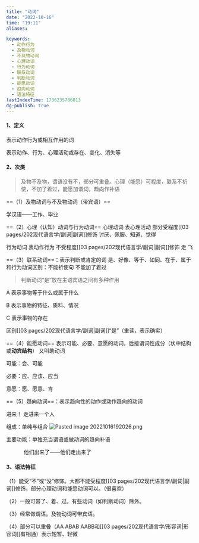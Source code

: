 ```yaml
---
title: "动词"
date: "2022-10-16"
time: "19:11"
aliases:

keywords:
  - 动作行为
  - 及物动词
  - 不及物动词
  - 心理动词
  - 行为动词
  - 联系动词
  - 判断动词
  - 能愿动词
  - 趋向动词
  - 语法特征
lastIndexTime: 1736235786813
dg-publish: true
---
```

#### 1、定义

表示动作行为或相互作用的词    

表示动作、行为、心理活动或存在、变化、消失等

#### 2、次类
> 及物不及物，谓语没有不，部分可重叠。心理（能愿）可程度，联系不祈使，不加了着过，能愿加谓词，趋向作补语

==（1）及物动词与不及物动词（带宾语）==

学汉语——工作、毕业

==（2）心理（认知）动词与行为动词==
心理动词 表心理活动 部分受程度[[03 pages/202现代语言学/副词\|副词]]修饰 讨厌、佩服、知道、觉得

行为动词 表动作行为 不受程度[[03 pages/202现代语言学/副词\|副词]]修饰 走 飞

==（3）联系动词==：表示判断或肯定的词 是、好像、等于、如同、在于、属于  
和行为动词区别：不能祈使句 不能加了着过 ​

> 判断动词“是”放在主语宾语之间有多种作用

A 表示事物等于什么或属于什么

B 表示事物的特征、质料、情况

C 表示事物的存在

区别[[03 pages/202现代语言学/副词\|副词]]“是”（重读，表示确实）

==（4）能愿动词== 表示可能、必要、意愿的动词，后接谓词性成分（状中结构或**动宾结构**）
又叫助动词

可能：会、可能

必要：应、应该、应当

意愿：愿、愿意、肯

==（5）趋向动词==：表示趋向性的动作或动作趋向的动词

进来！ 走进来一个人

组成：单纯与组合
![Pasted image 20221016192026.png](/img/user/09%20settings/Z%20attachment/Pasted%20image%2020221016192026.png)

主要功能：单独充当谓语或做动词的趋向补语

            他们出来了——他们走出来了

#### 3、语法特征

（1）能受“不”或“没”修饰。大都不能受程度[[03 pages/202现代语言学/副词\|副词]]修饰，部分心理动词和能愿动词可以。（很喜欢）

（2）一般可带了、着、过。有些动词（如判断动词）除外。

（3）经常做谓语。及物动词可带宾语。

（4）部分可以重叠（AA ABAB AABB和[[03 pages/202现代语言学/形容词\|形容词]]有相通）表示短暂、轻微